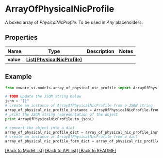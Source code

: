 # ArrayOfPhysicalNicProfile

A boxed array of *PhysicalNicProfile*. To be used in *Any* placeholders. 

## Properties
Name | Type | Description | Notes
------------ | ------------- | ------------- | -------------
**value** | [**List[PhysicalNicProfile]**](PhysicalNicProfile.md) |  | 

## Example

```python
from vmware_vi.models.array_of_physical_nic_profile import ArrayOfPhysicalNicProfile

# TODO update the JSON string below
json = "{}"
# create an instance of ArrayOfPhysicalNicProfile from a JSON string
array_of_physical_nic_profile_instance = ArrayOfPhysicalNicProfile.from_json(json)
# print the JSON string representation of the object
print ArrayOfPhysicalNicProfile.to_json()

# convert the object into a dict
array_of_physical_nic_profile_dict = array_of_physical_nic_profile_instance.to_dict()
# create an instance of ArrayOfPhysicalNicProfile from a dict
array_of_physical_nic_profile_form_dict = array_of_physical_nic_profile.from_dict(array_of_physical_nic_profile_dict)
```
[[Back to Model list]](../README.md#documentation-for-models) [[Back to API list]](../README.md#documentation-for-api-endpoints) [[Back to README]](../README.md)


